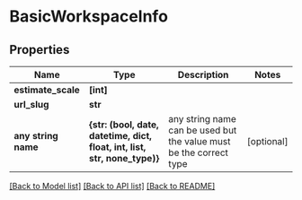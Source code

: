 # BasicWorkspaceInfo

## Properties
Name | Type | Description | Notes
------------ | ------------- | ------------- | -------------
**estimate_scale** | **[int]** |  | 
**url_slug** | **str** |  | 
**any string name** | **{str: (bool, date, datetime, dict, float, int, list, str, none_type)}** | any string name can be used but the value must be the correct type | [optional]

[[Back to Model list]](../README.md#documentation-for-models) [[Back to API list]](../README.md#documentation-for-api-endpoints) [[Back to README]](../README.md)


